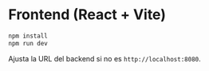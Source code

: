 # Frontend (React + Vite)

```bash
npm install
npm run dev
```

Ajusta la URL del backend si no es `http://localhost:8080`.
